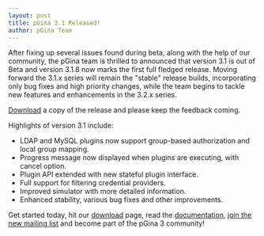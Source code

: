 ```yaml
---
layout: post
title: pGina 3.1 Released! 
author: pGina Team
---
```


After fixing up several issues found during beta, along with the help of our community,
the pGina team is thrilled to announced that version 3.1 is out of Beta and version 3.1.8
now marks the first full fledged release.  Moving forward the 3.1.x series will remain the
"stable" release builds, incorporating only bug fixes and high priority changes, while the
team begins to tackle new features and enhancements in the 3.2.x series.

[Download](download.html) a copy of the release and please keep the feedback coming.

Highlights of version 3.1 include:

* LDAP and MySQL plugins now support group-based authorization and local group mapping.
* Progress message now displayed when plugins are executing, with cancel option.
* Plugin API extended with new stateful plugin interface.
* Full support for filtering credential providers.
* Improved simulator with more detailed information.
* Enhanced stability, various bug fixes and other improvements.


Get started today, hit our [download](download.html) page, read the 
[documentation](docs/), [join the new mailing list](support.html) and become part of the 
pGina 3 community!

